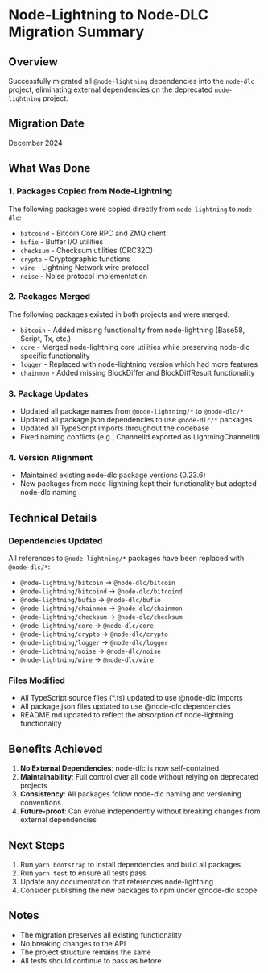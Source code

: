 # Node-Lightning to Node-DLC Migration Summary

## Overview
Successfully migrated all `@node-lightning` dependencies into the `node-dlc` project, eliminating external dependencies on the deprecated `node-lightning` project.

## Migration Date
December 2024

## What Was Done

### 1. Packages Copied from Node-Lightning
The following packages were copied directly from `node-lightning` to `node-dlc`:
- `bitcoind` - Bitcoin Core RPC and ZMQ client
- `bufio` - Buffer I/O utilities  
- `checksum` - Checksum utilities (CRC32C)
- `crypto` - Cryptographic functions
- `wire` - Lightning Network wire protocol
- `noise` - Noise protocol implementation

### 2. Packages Merged
The following packages existed in both projects and were merged:
- `bitcoin` - Added missing functionality from node-lightning (Base58, Script, Tx, etc.)
- `core` - Merged node-lightning core utilities while preserving node-dlc specific functionality
- `logger` - Replaced with node-lightning version which had more features
- `chainmon` - Added missing BlockDiffer and BlockDiffResult functionality

### 3. Package Updates
- Updated all package names from `@node-lightning/*` to `@node-dlc/*`
- Updated all package.json dependencies to use `@node-dlc/*` packages
- Updated all TypeScript imports throughout the codebase
- Fixed naming conflicts (e.g., ChannelId exported as LightningChannelId)

### 4. Version Alignment
- Maintained existing node-dlc package versions (0.23.6)
- New packages from node-lightning kept their functionality but adopted node-dlc naming

## Technical Details

### Dependencies Updated
All references to `@node-lightning/*` packages have been replaced with `@node-dlc/*`:
- `@node-lightning/bitcoin` → `@node-dlc/bitcoin`
- `@node-lightning/bitcoind` → `@node-dlc/bitcoind`
- `@node-lightning/bufio` → `@node-dlc/bufio`
- `@node-lightning/chainmon` → `@node-dlc/chainmon`
- `@node-lightning/checksum` → `@node-dlc/checksum`
- `@node-lightning/core` → `@node-dlc/core`
- `@node-lightning/crypto` → `@node-dlc/crypto`
- `@node-lightning/logger` → `@node-dlc/logger`
- `@node-lightning/noise` → `@node-dlc/noise`
- `@node-lightning/wire` → `@node-dlc/wire`

### Files Modified
- All TypeScript source files (*.ts) updated to use @node-dlc imports
- All package.json files updated to use @node-dlc dependencies
- README.md updated to reflect the absorption of node-lightning functionality

## Benefits Achieved
1. **No External Dependencies**: node-dlc is now self-contained
2. **Maintainability**: Full control over all code without relying on deprecated projects
3. **Consistency**: All packages follow node-dlc naming and versioning conventions
4. **Future-proof**: Can evolve independently without breaking changes from external dependencies

## Next Steps
1. Run `yarn bootstrap` to install dependencies and build all packages
2. Run `yarn test` to ensure all tests pass
3. Update any documentation that references node-lightning
4. Consider publishing the new packages to npm under @node-dlc scope

## Notes
- The migration preserves all existing functionality
- No breaking changes to the API
- The project structure remains the same
- All tests should continue to pass as before 